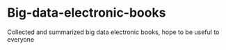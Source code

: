 # Big-data-electronic-books
Collected and summarized big data electronic books, hope to be useful to everyone
